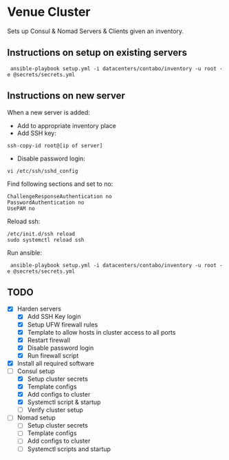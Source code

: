 # Venue Cluster
Sets up Consul & Nomad Servers & Clients given an inventory.


## Instructions on setup on existing servers

```
 ansible-playbook setup.yml -i datacenters/contabo/inventory -u root -e @secrets/secrets.yml
```

## Instructions on new server
When a new server is added:
* Add to appropriate inventory place
* Add SSH key:

```
ssh-copy-id root@[ip of server]
```

* Disable password login:

```
vi /etc/ssh/sshd_config
```

Find following sections and set to no:

```
ChallengeResponseAuthentication no
PasswordAuthentication no
UsePAM no
```

Reload ssh:
```
/etc/init.d/ssh reload
sudo systemctl reload ssh
```

Run ansible:

```
 ansible-playbook setup.yml -i datacenters/contabo/inventory -u root -e @secrets/secrets.yml
```

## TODO
- [x] Harden servers
    - [x] Add SSH Key login
    - [x] Setup UFW firewall rules
    - [x] Template to allow hosts in cluster access to all ports
    - [x] Restart firewall
    - [x] Disable password login
    - [x] Run firewall script
- [x] Install all required software
- [ ] Consul setup
    - [x] Setup cluster secrets
    - [x] Template configs
    - [x] Add configs to cluster
    - [x] Systemctl script & startup
    - [ ] Verify cluster setup
- [ ] Nomad setup
    - [ ] Setup cluster secrets
    - [ ] Template configs
    - [ ] Add configs to cluster
    - [ ] Systemctl scripts and startup